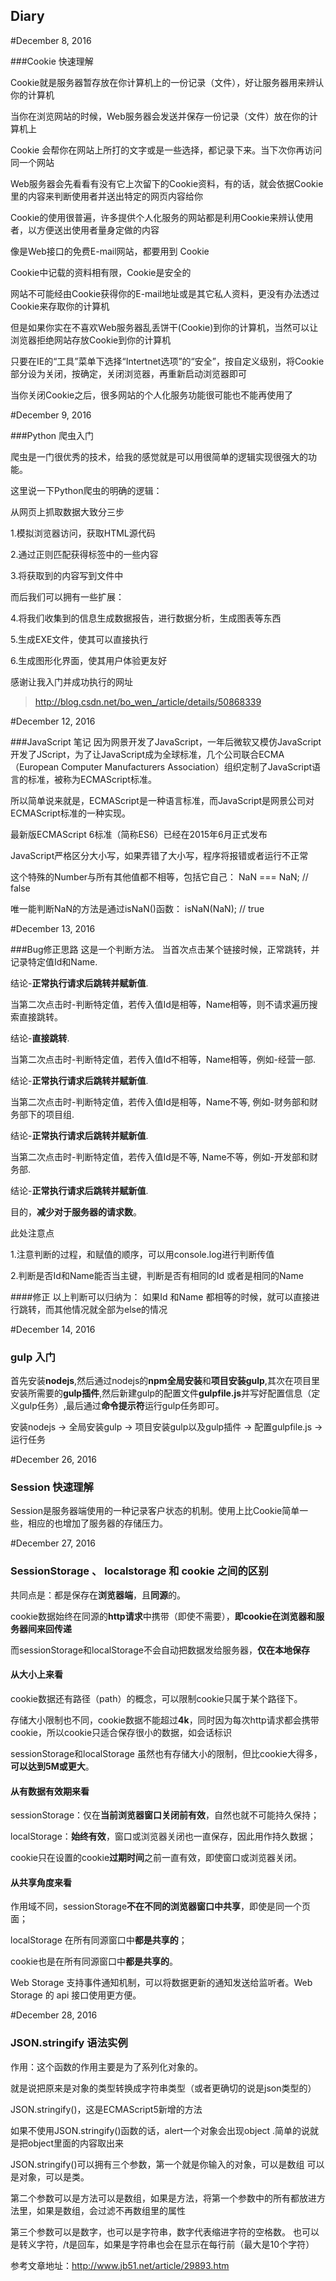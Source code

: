 ## Diary

#December 8, 2016

###Cookie 快速理解

Cookie就是服务器暂存放在你计算机上的一份记录（文件），好让服务器用来辨认你的计算机

当你在浏览网站的时候，Web服务器会发送并保存一份记录（文件）放在你的计算机上

Cookie 会帮你在网站上所打的文字或是一些选择，都记录下来。当下次你再访问同一个网站

Web服务器会先看看有没有它上次留下的Cookie资料，有的话，就会依据Cookie里的内容来判断使用者并送出特定的网页内容给你

Cookie的使用很普遍，许多提供个人化服务的网站都是利用Cookie来辨认使用者，以方便送出使用者量身定做的内容

像是Web接口的免费E-mail网站，都要用到 Cookie

Cookie中记载的资料相有限，Cookie是安全的

网站不可能经由Cookie获得你的E-mail地址或是其它私人资料，更没有办法透过Cookie来存取你的计算机

但是如果你实在不喜欢Web服务器乱丢饼干(Cookie)到你的计算机，当然可以让浏览器拒绝网站存放Cookie到你的计算机

只要在IE的“工具”菜单下选择“Intertnet选项”的“安全”，按自定义级别，将Cookie部分设为关闭，按确定，关闭浏览器，再重新启动浏览器即可

当你关闭Cookie之后，很多网站的个人化服务功能很可能也不能再使用了

#December 9, 2016

###Python 爬虫入门

爬虫是一门很优秀的技术，给我的感觉就是可以用很简单的逻辑实现很强大的功能。

这里说一下Python爬虫的明确的逻辑：

从网页上抓取数据大致分三步

1.模拟浏览器访问，获取HTML源代码

2.通过正则匹配获得标签中的一些内容

3.将获取到的内容写到文件中

而后我们可以拥有一些扩展：

4.将我们收集到的信息生成数据报告，进行数据分析，生成图表等东西

5.生成EXE文件，使其可以直接执行

6.生成图形化界面，使其用户体验更友好

感谢让我入门并成功执行的网址
>http://blog.csdn.net/bo_wen_/article/details/50868339

#December 12, 2016

###JavaScript 笔记
因为网景开发了JavaScript，一年后微软又模仿JavaScript开发了JScript，为了让JavaScript成为全球标准，几个公司联合ECMA（European Computer Manufacturers Association）组织定制了JavaScript语言的标准，被称为ECMAScript标准。

所以简单说来就是，ECMAScript是一种语言标准，而JavaScript是网景公司对ECMAScript标准的一种实现。

最新版ECMAScript 6标准（简称ES6）已经在2015年6月正式发布

JavaScript严格区分大小写，如果弄错了大小写，程序将报错或者运行不正常

这个特殊的Number与所有其他值都不相等，包括它自己：  NaN === NaN; // false

唯一能判断NaN的方法是通过isNaN()函数：  isNaN(NaN); // true

#December 13, 2016

###Bug修正思路
这是一个判断方法。
当首次点击某个链接时候，正常跳转，并记录特定值Id和Name.

结论-**正常执行请求后跳转并赋新值**.

当第二次点击时-判断特定值，若传入值Id是相等，Name相等，则不请求遍历搜索直接跳转。

结论-**直接跳转**.

当第二次点击时-判断特定值，若传入值Id不相等，Name相等，例如-经营一部.

结论-**正常执行请求后跳转并赋新值**.

当第二次点击时-判断特定值，若传入值Id是相等，Name不等, 例如-财务部和财务部下的项目组.

结论-**正常执行请求后跳转并赋新值**.

当第二次点击时-判断特定值，若传入值Id是不等, Name不等，例如-开发部和财务部.

结论-**正常执行请求后跳转并赋新值**.

目的，**减少对于服务器的请求数**。

此处注意点 

1.注意判断的过程，和赋值的顺序，可以用console.log进行判断传值

2.判断是否Id和Name能否当主键，判断是否有相同的Id 或者是相同的Name

####修正
以上判断可以归纳为： 如果Id 和Name 都相等的时候，就可以直接进行跳转，而其他情况就全部为else的情况

#December 14, 2016

### gulp 入门

首先安装**nodejs**,然后通过nodejs的**npm全局安装**和**项目安装gulp**,其次在项目里安装所需要的**gulp插件**,然后新建gulp的配置文件**gulpfile.js**并写好配置信息（定义gulp任务）,最后通过**命令提示符**运行gulp任务即可。

安装nodejs -> 全局安装gulp -> 项目安装gulp以及gulp插件 -> 配置gulpfile.js -> 运行任务

#December 26, 2016

### Session 快速理解

Session是服务器端使用的一种记录客户状态的机制。使用上比Cookie简单一些，相应的也增加了服务器的存储压力。

#December 27, 2016

### SessionStorage 、 localstorage 和 cookie 之间的区别

共同点是：都是保存在**浏览器端**，且**同源**的。

cookie数据始终在同源的**http请求**中携带（即使不需要），**即cookie在浏览器和服务器间来回传递**

而sessionStorage和localStorage不会自动把数据发给服务器，**仅在本地保存**

#### 从大小上来看
cookie数据还有路径（path）的概念，可以限制cookie只属于某个路径下。

存储大小限制也不同，cookie数据不能超过**4k**，同时因为每次http请求都会携带cookie，所以cookie只适合保存很小的数据，如会话标识

sessionStorage和localStorage 虽然也有存储大小的限制，但比cookie大得多，**可以达到5M或更大**。

#### 从有数据有效期来看

sessionStorage：仅在**当前浏览器窗口关闭前有效**，自然也就不可能持久保持；

localStorage：**始终有效**，窗口或浏览器关闭也一直保存，因此用作持久数据；

cookie只在设置的cookie**过期时间**之前一直有效，即使窗口或浏览器关闭。

#### 从共享角度来看

作用域不同，sessionStorage**不在不同的浏览器窗口中共享**，即使是同一个页面；

localStorage 在所有同源窗口中**都是共享的**；

cookie也是在所有同源窗口中**都是共享的**。

Web Storage 支持事件通知机制，可以将数据更新的通知发送给监听者。Web Storage 的 api 接口使用更方便。

#December 28, 2016

### JSON.stringify 语法实例

作用：这个函数的作用主要是为了系列化对象的。 

就是说把原来是对象的类型转换成字符串类型（或者更确切的说是json类型的）

JSON.stringify()，这是ECMAScript5新增的方法

如果不使用JSON.stringify()函数的话，alert一个对象会出现object .简单的说就是把object里面的内容取出来

JSON.stringify()可以拥有三个参数，第一个就是你输入的对象，可以是数组 可以是对象，可以是类。

第二个参数可以是方法可以是数组，如果是方法，将第一个参数中的所有都放进方法里，如果是数组，会过滤不再数组里的属性

第三个参数可以是数字，也可以是字符串，数字代表缩进字符的空格数。 也可以是转义字符，/t是回车，如果是字符串也会在显示在每行前（最大是10个字符）

参考文章地址：http://www.jb51.net/article/29893.htm
